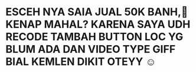 # ESCEH NYA SAIA JUAL 50K BANH,🗿 KENAP MAHAL? KARENA SAYA UDH RECODE TAMBAH BUTTON LOC YG BLUM ADA DAN VIDEO TYPE GIFF BIAL KEMLEN DIKIT OTEYY ☺
